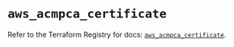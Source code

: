 # `aws_acmpca_certificate`

Refer to the Terraform Registry for docs: [`aws_acmpca_certificate`](https://registry.terraform.io/providers/hashicorp/aws/5.73.0/docs/resources/acmpca_certificate).
